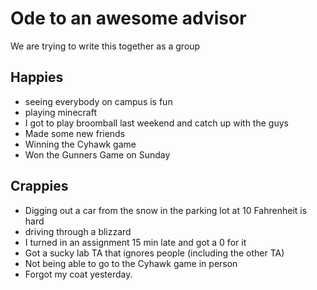 # Ode to an awesome advisor
We are trying to write this together as a group


## Happies

- seeing everybody on campus is fun
- playing minecraft
-  I got to play broomball last weekend and catch up with the guys
-  Made some new friends
- Winning the Cyhawk game
- Won the Gunners Game on Sunday


## Crappies

- Digging out a car from the snow in the parking lot at 10 Fahrenheit is hard
- driving through a blizzard
- I turned in an assignment 15 min late and got a 0 for it
- Got a sucky lab TA that ignores people (including the other TA)
- Not being able to go to the Cyhawk game in person
- Forgot my coat yesterday.  
